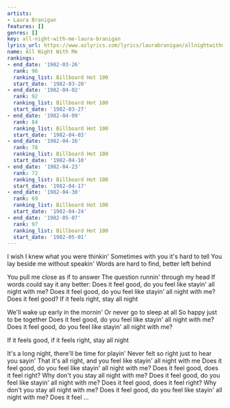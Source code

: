 ```yaml
---
artists:
- Laura Branigan
features: []
genres: []
key: all-night-with-me-laura-branigan
lyrics_url: https://www.azlyrics.com/lyrics/laurabranigan/allnightwithme.html
name: All Night With Me
rankings:
- end_date: '1982-03-26'
  rank: 96
  ranking_list: Billboard Hot 100
  start_date: '1982-03-20'
- end_date: '1982-04-02'
  rank: 92
  ranking_list: Billboard Hot 100
  start_date: '1982-03-27'
- end_date: '1982-04-09'
  rank: 84
  ranking_list: Billboard Hot 100
  start_date: '1982-04-03'
- end_date: '1982-04-16'
  rank: 78
  ranking_list: Billboard Hot 100
  start_date: '1982-04-10'
- end_date: '1982-04-23'
  rank: 72
  ranking_list: Billboard Hot 100
  start_date: '1982-04-17'
- end_date: '1982-04-30'
  rank: 69
  ranking_list: Billboard Hot 100
  start_date: '1982-04-24'
- end_date: '1982-05-07'
  rank: 97
  ranking_list: Billboard Hot 100
  start_date: '1982-05-01'
---
```


I wish I knew what you were thinkin' 
Sometimes with you it's hard to tell 
You lay beside me without speakin' 
Words are hard to find, better left behind 

You pull me close as if to answer 
The question runnin' through my head 
If words could say it any better: 
Does it feel good, do you feel like stayin' all night with me? 
Does it feel good, do you feel like stayin' all night with me? 
Does it feel good? If it feels right, stay all night 

We'll wake up early in the mornin' 
Or never go to sleep at all 
So happy just to be together 
Does it feel good, do you feel like stayin' all night with me? 
Does it feel good, do you feel like stayin' all night with me? 

If it feels good, if it feels right, stay all night 

It's a long night, there'll be time for playin' 
Never felt so right just to hear you sayin' 
That it's all right, and you feel like stayin' all night with me 
Does it feel good, do you feel like stayin' all night with me? 
Does it feel good, does it feel right? 
Why don't you stay all night with me? 
Does it feel good, do you feel like stayin' all night with me? 
Does it feel good, does it feel right? 
Why don't you stay all night with me? 
Does it feel good, do you feel like stayin' all night with me? 
Does it feel ... 



